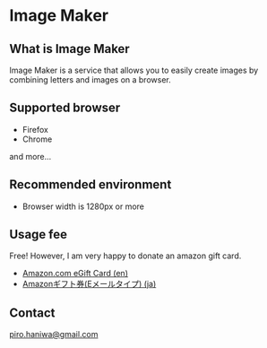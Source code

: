 # Image Maker

## What is Image Maker

Image Maker is a service that allows you to easily create images by combining letters and images on a browser.

## Supported browser

- Firefox
- Chrome

and more...

## Recommended environment

- Browser width is 1280px or more

## Usage fee

Free! However, I am very happy to donate an amazon gift card.

- [Amazon.com eGift Card (en)](https://www.amazon.com/dp/B01FIS82WQ/ref=s9_acss_bw_cg_gclptcg_2a1_w?pf_rd_m=ATVPDKIKX0DER&pf_rd_s=merchandised-search-3&pf_rd_r=VR3JT3NRYEPBCP6P7NSH&pf_rd_t=101&pf_rd_p=753ed559-649a-4584-a27f-58f0b9d2d0ee&pf_rd_i=2238192011)
- [Amazonギフト券(Eメールタイプ) (ja)](https://www.amazon.co.jp/gp/product/B004N3APGO/ref=s9_acsd_ri_bw_c_x_1_w?pf_rd_m=A3P5ROKL5A1OLE&pf_rd_s=merchandised-search-7&pf_rd_r=Q75BGQ81VB623JRZV5NH&pf_rd_t=101&pf_rd_p=cdb75669-ade1-41ef-ae3b-aed512e27e4e&pf_rd_i=3131877051)

## Contact

piro.haniwa@gmail.com
